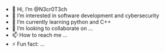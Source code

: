 - 👋 Hi, I’m @N3cr0T3ch
- 👀 I’m interested in software development and cybersecurity
- 🌱 I’m currently learning python and C++
- 💞️ I’m looking to collaborate on ...
- 📫 How to reach me ...
- ⚡ Fun fact: ...

<!---
N3cr0T3ch/N3cr0T3ch is a ✨ special ✨ repository because its `README.md` (this file) appears on your GitHub profile.
You can click the Preview link to take a look at your changes.
--->
